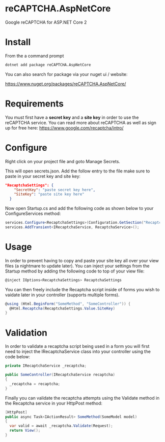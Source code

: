 # reCAPTCHA.AspNetCore
Google reCAPTCHA for ASP.NET Core 2

# Install

From the a command prompt
```bash
dotnet add package reCAPTCHA.AspNetCore
```

You can also search for package via your nuget ui / website:

https://www.nuget.org/packages/reCAPTCHA.AspNetCore/

# Requirements
You must first have a **secret key** and a **site key** in order to use the reCAPTCHA service. You can read more about reCAPTCHA as well as sign up for free here: https://www.google.com/recaptcha/intro/

# Configure

Right click on your project file and goto Manage Secrets.

This will open secrets.json. Add the follow entry to the file make sure to paste in your secret key and site key:
```json
"RecaptchaSettings": {
    "SecretKey": "paste secret key here",
    "SiteKey": "paste site key here"
  } 
```

Now open Startup.cs and add the following code as shown below to your ConfigureServices method:

```csharp
services.Configure<RecaptchaSettings>(Configuration.GetSection("RecaptchaSettings"));
services.AddTransient<IRecaptchaService, RecaptchaService>();
```

# Usage

In order to prevent having to copy and paste your site key all over your view files (a nightmare to update later). You can inject your settings from the Startup method by adding the following code to top of your view file:

```csharp
@inject IOptions<RecaptchaSettings> RecaptchaSettings
```

You can then freely include the Recaptcha script inside of forms you wish to vaidate later in your controller (supports multiple forms).
```csharp
@using (Html.BeginForm("SomeMethod", "SomeController")) {
  @Html.Recaptcha(RecaptchaSettings.Value.SiteKey)
}
```

# Validation

In order to validate a recaptcha script being used in a form you will first need to inject the IRecaptchaService class into your controller using the code below:

```csharp
private IRecaptchaService _recaptcha;

public SomeController(IRecaptchaService recaptcha)
{
  _recaptcha = recaptcha;
}
```

Finally you can validate the recaptcha attempts using the Validate method in the Recaptcha service in your HttpPost method:

```csharp
[HttpPost]
public async Task<IActionResult> SomeMethod(SomeModel model)
{
  var valid = await _recaptcha.Validate(Request);
  return View();
}
```
